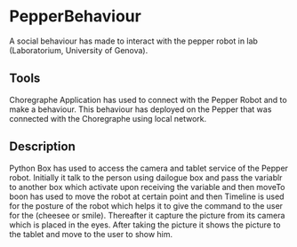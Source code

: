 # PepperBehaviour
A social behaviour has made to interact with the pepper robot in lab (Laboratorium, University of Genova).
## Tools
Choregraphe Application has used to connect with the Pepper Robot and to make a behaviour. This behaviour has deployed on the Pepper that was connected with the Choregraphe using local network.
## Description
Python Box has used to access the camera and tablet service of the Pepper robot. Initially it talk to the person using dailogue box and pass the variablr to another box which activate upon receiving the variable and then moveTo boon has used to move the robot at certain point and then Timeline is used for the posture of the robot which helps it to give the command to the user for the (cheesee or smile). Thereafter it capture the picture from its camera which is placed in the eyes. After taking the picture it shows the picture to the tablet and move to the user to show him.
